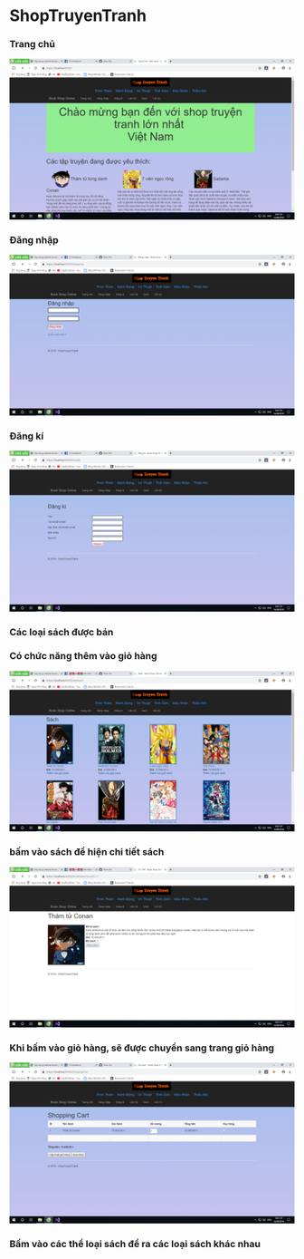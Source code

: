 # ShopTruyenTranh
<h3>Trang chủ</h3>
<img src="imgReadMe/trangchu.png">
<h3>Đăng nhập</h3>
<img src="imgReadMe/dangnhap.png">
<h3>Đăng kí</h3>
<img src="imgReadMe/dangki.png">
<h3>Các loại sách được bán</h3>
<h3>Có chức năng thêm vào giỏ hàng</h3>
<img src="imgReadMe/sach.png">
<h3>bấm vào sách để hiện chi tiết sách</h3>
<img src="imgReadMe/chitiet.png">
<h3>Khi bấm vào giỏ hàng, sẽ được chuyển sang trang giỏ hàng</h3>
<img src="imgReadMe/giohang.png">
<h3>Bấm vào các thể loại sách để ra các loại sách khác nhau</h3>
